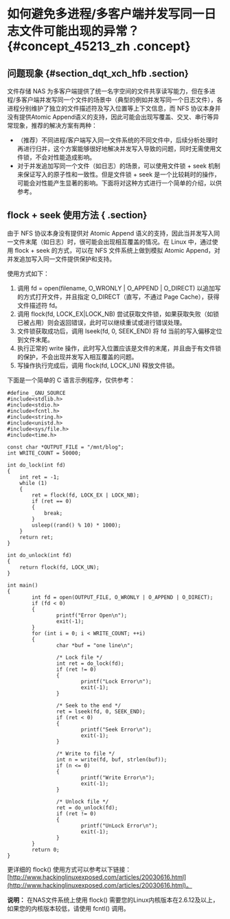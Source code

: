 # 如何避免多进程/多客户端并发写同一日志文件可能出现的异常？ {#concept_45213_zh .concept}

## 问题现象 {#section_dqt_xch_hfb .section}

文件存储 NAS 为多客户端提供了统一名字空间的文件共享读写能力，但在多进程/多客户端并发写同一个文件的场景中（典型的例如并发写同一个日志文件），各进程分别维护了独立的文件描述符及写入位置等上下文信息，而 NFS 协议本身并没有提供Atomic Append语义的支持，因此可能会出现写覆盖、交叉、串行等异常现象，推荐的解决方案有两种：

-   （推荐）不同进程/客户端写入同一文件系统的不同文件中，后续分析处理时再进行归并，这个方案能够很好地解决并发写入导致的问题，同时无需使用文件锁，不会对性能造成影响。
-   对于并发追加写同一个文件（如日志）的场景，可以使用文件锁 + seek 机制来保证写入的原子性和一致性。但是文件锁 + seek 是一个比较耗时的操作，可能会对性能产生显著的影响。下面将对这种方式进行一个简单的介绍，以供参考。

## flock + seek 使用方法 { .section}

由于 NFS 协议本身没有提供对 Atomic Append 语义的支持，因此当并发写入同一文件末尾（如日志）时，很可能会出现相互覆盖的情况。在 Linux 中，通过使用 flock + seek 的方式，可以在 NFS 文件系统上做到模拟 Atomic Append，对并发追加写入同一文件提供保护和支持。

使用方式如下：

1.  调用 fd = open\(filename, O\_WRONLY | O\_APPEND | O\_DIRECT\) 以追加写的方式打开文件，并且指定 O\_DIRECT（直写，不通过 Page Cache），获得文件描述符 fd。
2.  调用 flock\(fd, LOCK\_EX|LOCK\_NB\) 尝试获取文件锁，如果获取失败（如锁已被占用）则会返回错误，此时可以继续重试或进行错误处理。
3.  文件锁获取成功后，调用 lseek\(fd, 0, SEEK\_END\) 将 fd 当前的写入偏移定位到文件末尾。
4.  执行正常的 write 操作，此时写入位置应该是文件的末尾，并且由于有文件锁的保护，不会出现并发写入相互覆盖的问题。
5.  写操作执行完成后，调用 flock\(fd, LOCK\_UN\) 释放文件锁。

下面是一个简单的 C 语言示例程序，仅供参考：

```language-c
#define _GNU_SOURCE
#include<stdlib.h>
#include<stdio.h>
#include<fcntl.h>
#include<string.h>
#include<unistd.h>
#include<sys/file.h>
#include<time.h>

const char *OUTPUT_FILE = "/mnt/blog";
int WRITE_COUNT = 50000;

int do_lock(int fd)
{
    int ret = -1;
    while (1)
    {
        ret = flock(fd, LOCK_EX | LOCK_NB);
        if (ret == 0)
        {
            break;
        }
        usleep((rand() % 10) * 1000);
    }
    return ret;
}

int do_unlock(int fd)
{
    return flock(fd, LOCK_UN);
}

int main()
{
        int fd = open(OUTPUT_FILE, O_WRONLY | O_APPEND | O_DIRECT);
        if (fd < 0)
        {
                printf("Error Open\n");
                exit(-1);
        }
        for (int i = 0; i < WRITE_COUNT; ++i)
        {
                char *buf = "one line\n";

                /* Lock file */
                int ret = do_lock(fd);
                if (ret != 0)
                {
                        printf("Lock Error\n");
                        exit(-1);
                }

                /* Seek to the end */
                ret = lseek(fd, 0, SEEK_END);
                if (ret < 0)
                {
                        printf("Seek Error\n");
                        exit(-1);
                }

                /* Write to file */
                int n = write(fd, buf, strlen(buf));
                if (n <= 0)
                {
                        printf("Write Error\n");
                        exit(-1);
                }

                /* Unlock file */
                ret = do_unlock(fd);
                if (ret != 0)
                {
                        printf("UnLock Error\n");
                        exit(-1);
                }
        }
        return 0;
}

```

更详细的 flock\(\) 使用方式可以参考以下链接：[http://www.hackinglinuxexposed.com/articles/20030616.html](http://www.hackinglinuxexposed.com/articles/20030616.html)。

**说明：** 在NAS文件系统上使用 flock\(\) 需要您的Linux内核版本在2.6.12及以上，如果您的内核版本较低，请使用 fcntl\(\) 调用。

